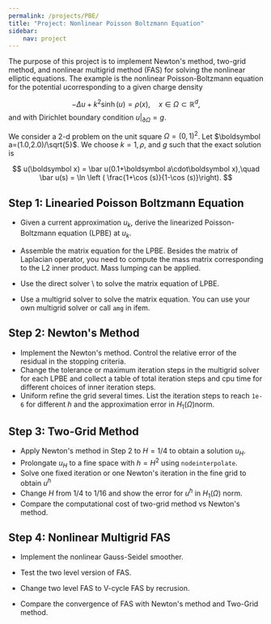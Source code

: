 ```yaml
---
permalink: /projects/PBE/
title: "Project: Nonlinear Poisson Boltzmann Equation"
sidebar:
    nav: project
---
```


The purpose of this project is to implement Newton's method, two-grid method, and nonlinear multigrid method (FAS) for solving the nonlinear elliptic equations. The example is the nonlinear Poisson-Boltzmann equation for the potential $u$​ corresponding to a given charge density

$$
-\Delta u + k^2 \sinh (u) = \rho (x), \quad x\in \Omega\subset \mathbb R^d,
$$
and with Dirichlet boundary condition $u|_{\partial \Omega} = g.$​

We consider a 2-d problem on the unit square $\Omega = (0,1)^2$. Let $\boldsymbol a=(1.0,2.0)/\sqrt{5}$.  We choose $k =1, \rho$, and $g$  such that the exact solution is 

$$
u(\boldsymbol x) = \bar u(0.1+\boldsymbol a\cdot\boldsymbol x),\quad \bar u(s) = \ln \left ( \frac{1+\cos (s)}{1-\cos (s)}\right).
$$


## Step 1: Linearied Poisson Boltzmann Equation

* Given a current approximation $u_k$, derive the linearized Poisson-Boltzmann equation (LPBE) at $u_k$.
* Assemble the matrix equation for the LPBE. Besides the matrix of Laplacian operator, you need to compute the mass matrix corresponding to the L2 inner product. Mass lumping can be applied.

* Use the direct solver \ to solve the matrix equation of LPBE.
* Use a multigrid solver to solve the matrix equation. You can use your own multigrid solver or call `amg` in ifem.



## Step 2: Newton's Method

* Implement the Newton's method. Control the relative error of the residual in the stopping criteria.
* Change the tolerance or maximum iteration steps in the multigrid solver for each LPBE and collect a table of total iteration steps and cpu time for different choices of inner iteration steps.
* Uniform refine the grid several times. List the iteration steps to reach `1e-6` for different $h$​​​ and the approximation error in $H_1(\Omega)$​​​​ norm.



## Step 3: Two-Grid Method

* Apply Newton's method in Step 2 to $H = 1/4$ to obtain a solution $u_H$​.
* Prolongate $u_H$ to a fine space with $h = H^2$  using `nodeinterpolate`.
* Solve one fixed iteration or one Newton's iteration in the fine grid to obtain $u^h$​​
* Change $H$​​ from 1/4 to 1/16 and show the error for $u^h$​​ in $H_1(\Omega)$​​​ norm.
* Compare the computational cost of two-grid method vs Newton's method.



## Step 4: Nonlinear Multigrid FAS

* Implement the nonlinear Gauss-Seidel smoother.

* Test the two level version of FAS.

* Change two level FAS to V-cycle FAS by recrusion.

* Compare the convergence of FAS with Newton's method and Two-Grid method.
